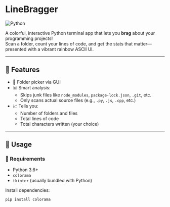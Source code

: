 # LineBragger

![Python](https://img.shields.io/badge/python-3670A0?style=for-the-badge&logo=python&logoColor=ffdd54)

A colorful, interactive Python terminal app that lets you **brag** about your programming projects!  
Scan a folder, count your lines of code, and get the stats that matter—presented with a vibrant rainbow ASCII UI.

---

## 🎯 Features

- 📂 Folder picker via GUI
- 📊 Smart analysis: 
  - Skips junk files like `node_modules`, `package-lock.json`, `.git`, etc.
  - Only scans actual source files (e.g., `.py`, `.js`, `.cpp`, etc.)
- 📈 Tells you:
  - Number of folders and files
  - Total lines of code
  - Total characters written (your choice)
---

## 🚀 Usage

### 🔧 Requirements

- Python 3.6+
- `colorama`  
- `tkinter` (usually bundled with Python)

Install dependencies:

```bash
pip install colorama
